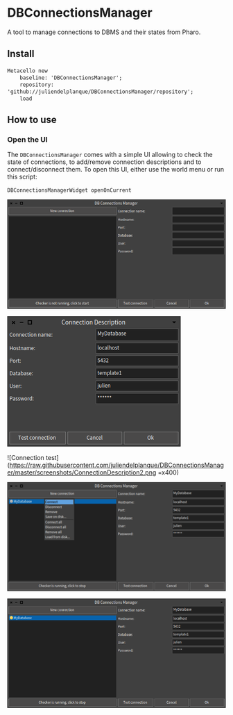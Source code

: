 # DBConnectionsManager
A tool to manage connections to DBMS and their states from Pharo.

## Install
```
Metacello new
    baseline: 'DBConnectionsManager';
    repository: 'github://juliendelplanque/DBConnectionsManager/repository';
    load
```

## How to use

### Open the UI
The `DBConnectionsManager` comes with a simple UI allowing to check the state
of connections, to add/remove connection descriptions and to connect/disconnect
them. To open this UI, either use the world menu or run this script:
```
DBConnectionsManagerWidget openOnCurrent
```

![Connections manager empty](https://raw.githubusercontent.com/juliendelplanque/DBConnectionsManager/master/screenshots/DBConnectionsManager.png)

![Connections manager new connection](https://raw.githubusercontent.com/juliendelplanque/DBConnectionsManager/master/screenshots/ConnectionDescription.png)

![Connection test](https://raw.githubusercontent.com/juliendelplanque/DBConnectionsManager/master/screenshots/ConnectionDescription2.png =x400)

![Connection connect](https://raw.githubusercontent.com/juliendelplanque/DBConnectionsManager/master/screenshots/DBConnectionsManager1.png)

![Connection not checked](https://raw.githubusercontent.com/juliendelplanque/DBConnectionsManager/master/screenshots/DBConnectionsManager2.png)

